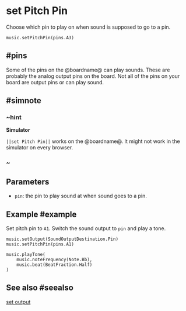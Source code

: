 # set Pitch Pin

Choose which pin to play on when sound is supposed to go to a pin.

```sig
music.setPitchPin(pins.A3)
```
## #pins

Some of the pins on the @boardname@ can play sounds. These are probably the analog output pins on the board.
Not all of the pins on your board are output pins or can play sound.

## #simnote
### ~hint
**Simulator**

``||set Pitch Pin||`` works on the @boardname@. It might not work in the simulator on every browser.
### ~

## Parameters

* ``pin``: the pin to play sound at when sound goes to a pin.

## Example #example

Set pitch pin to ``A1``. Switch the sound output to ``pin`` and play a tone.

```blocks
music.setOutput(SoundOutputDestination.Pin)
music.setPitchPin(pins.A1)

music.playTone(
    music.noteFrequency(Note.Bb),
    music.beat(BeatFraction.Half)
)
```

## See also #seealso

[set output](/reference/music/set-output)